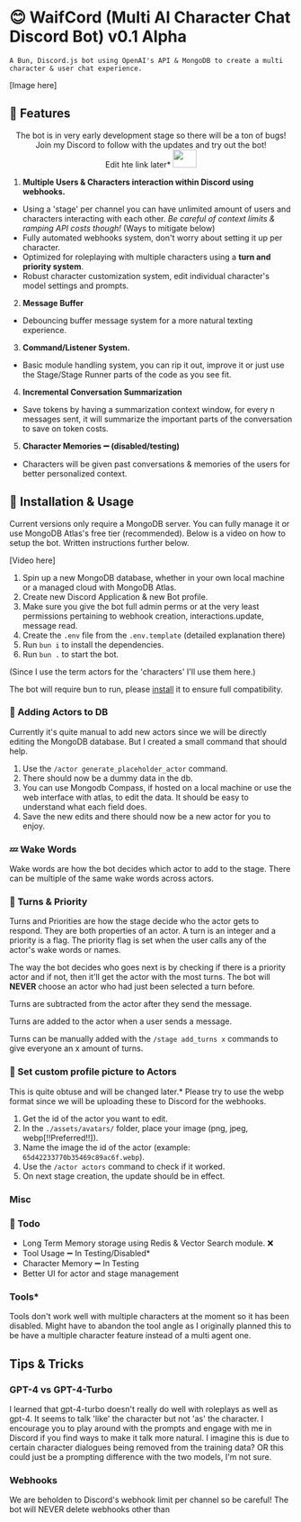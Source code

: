 # 😊 WaifCord (Multi AI Character Chat Discord Bot) v0.1 Alpha

    A Bun, Discord.js bot using OpenAI's API & MongoDB to create a multi character & user chat experience.

[Image here]
## 🥰 Features

<p align="center">
The bot is in very early development stage so there will be a ton of bugs! Join my Discord to follow with the updates and try out the bot!
<br>
Edit hte link later*
<a href="Later" target="_blank" ><img src="https://i.imgur.com/px8SRaB.png" width="42" height="32"></a>
</p>

1. **Multiple Users & Characters interaction within Discord using webhooks.**
- Using a 'stage' per channel you can have unlimited amount of users and characters interacting with each other. *Be careful of context limits & ramping API costs though!* (Ways to mitigate below)
- Fully automated webhooks system, don't worry about setting it up per character.
- Optimized for roleplaying with multiple characters using a **turn and priority system**.
- Robust character customization system, edit individual character's model settings and prompts.
2. **Message Buffer**
- Debouncing buffer message system for a more natural texting experience.
3. **Command/Listener System.**
- Basic module handling system, you can rip it out, improve it or just use the Stage/Stage Runner parts of the code as you see fit.
4. **Incremental Conversation Summarization**
- Save tokens by having a summarization context window, for every n messages sent, it will summarize the important parts of the conversation to save on token costs.
5. **Character Memories ➖ (disabled/testing)**
- Characters will be given past conversations & memories of the users for better personalized context.

## 🔧 Installation & Usage

Current versions only require a MongoDB server. You can fully manage it or use MongoDB Atlas's free tier (recommended). Below is a video on how to setup the bot. Written instructions further below.

[Video here]

1. Spin up a new MongoDB database, whether in your own local machine or a managed cloud with MongoDB Atlas.
2. Create new Discord Application & new Bot profile.
3. Make sure you give the bot full admin perms or at the very least permissions pertaining to webhook creation, interactions.update, message read. 
4. Create the ``.env`` file from the ``.env.template`` (detailed explanation there)
5. Run ``bun i`` to install the dependencies.
6. Run ``bun .`` to start the bot.


(Since I use the term actors for the 'characters' I'll use them here.)

The bot will require bun to run, please [install](https://bun.sh/docs/installation) it to ensure full compatibility. 

### 🧑 Adding Actors to DB

Currently it's quite manual to add new actors since we will be directly editing the MongoDB database. But I created a small command that should help.

1. Use the ``/actor generate_placeholder_actor`` command.
2. There should now be a dummy data in the db.
3. You can use Mongodb Compass, if hosted on a local machine or use the web interface with atlas, to edit the data. It should be easy to understand what each field does.
4. Save the new edits and there should now be a new actor for you to enjoy.

### 💤 Wake Words

Wake words are how the bot decides which actor to add to the stage. There can be multiple of the same wake words across actors.

### 🔁 Turns & Priority 

Turns and Priorities are how the stage decide who the actor gets to respond. They are both properties of an actor. A turn is an integer and a priority is a flag. The priority flag is set when the user calls any of the actor's wake words or names.

The way the bot decides who goes next is by checking if there is a priority actor and if not, then it'll get the actor with the most turns. The bot will **NEVER** choose an actor who had just been selected a turn before.

Turns are subtracted from the actor after they send the message.

Turns are added to the actor when a user sends a message.

Turns can be manually added with the ``/stage add_turns x`` commands to give everyone an x amount of turns.

### 🎨 Set custom profile picture to Actors 
This is quite obtuse and will be changed later.* Please try to use the webp format since we will be uploading these to Discord for the webhooks.

1. Get the id of the actor you want to edit. 
2. In the ``./assets/avatars/`` folder, place your image (png, jpeg, webp[!!Preferred!!]).
3. Name the image the id of the actor (example: ``65d42233770b35469c89ac6f.webp``).
4. Use the ``/actor actors`` command to check if it worked.
5. On next stage creation, the update should be in effect.

### Misc

### 📝 Todo

- Long Term Memory storage using Redis & Vector Search module. ❌
- Tool Usage ➖ In Testing/Disabled*
- Character Memory ➖ In Testing
- Better UI for actor and stage management

### Tools*
Tools don't work well with multiple characters at the moment so it has been disabled. Might have to abandon the tool angle as I originally planned this to be have a multiple character feature instead of a multi agent one.

## Tips & Tricks

### GPT-4 vs GPT-4-Turbo 
I learned that gpt-4-turbo doesn't really do well with roleplays as well as gpt-4. It seems to talk 'like' the character but not 'as' the character. I encourage you to play around with the prompts and engage with me in Discord if you find ways to make it talk more natural. I imagine this is due to certain character dialogues being removed from the training data? OR this could just be a prompting difference with the two models, I'm not sure.

### Webhooks
We are beholden to Discord's webhook limit per channel so be careful! The bot will NEVER delete webhooks other than 

